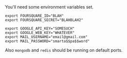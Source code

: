 You'll need some environment variables set.

```
export FOURSQUARE_ID="BLAH"
export FOURSQUARE_SECRET="BLAHBLAH2"

export GOOGLE_API_KEY="SOMESUCH"
export GOOGLE_WEB_KEY="WHATEVER"
export MAIL_USERNAME="email@gmail.com"
export MAIL_PASSWORD="smarta$$pa$$word"
```

Also `mongodb` and `redis` should be running on default ports.
